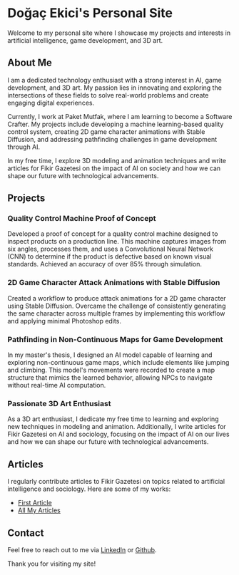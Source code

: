 # Doğaç Ekici's Personal Site

Welcome to my personal site where I showcase my projects and interests in artificial intelligence, game development, and 3D art.

## About Me

I am a dedicated technology enthusiast with a strong interest in AI, game development, and 3D art. My passion lies in innovating and exploring the intersections of these fields to solve real-world problems and create engaging digital experiences.

Currently, I work at Paket Mutfak, where I am learning to become a Software Crafter. My projects include developing a machine learning-based quality control system, creating 2D game character animations with Stable Diffusion, and addressing pathfinding challenges in game development through AI.

In my free time, I explore 3D modeling and animation techniques and write articles for Fikir Gazetesi on the impact of AI on society and how we can shape our future with technological advancements.

## Projects

### Quality Control Machine Proof of Concept
Developed a proof of concept for a quality control machine designed to inspect products on a production line. This machine captures images from six angles, processes them, and uses a Convolutional Neural Network (CNN) to determine if the product is defective based on known visual standards. Achieved an accuracy of over 85% through simulation.

### 2D Game Character Attack Animations with Stable Diffusion
Created a workflow to produce attack animations for a 2D game character using Stable Diffusion. Overcame the challenge of consistently generating the same character across multiple frames by implementing this workflow and applying minimal Photoshop edits.

### Pathfinding in Non-Continuous Maps for Game Development
In my master's thesis, I designed an AI model capable of learning and exploring non-continuous game maps, which include elements like jumping and climbing. This model's movements were recorded to create a map structure that mimics the learned behavior, allowing NPCs to navigate without real-time AI computation.

### Passionate 3D Art Enthusiast
As a 3D art enthusiast, I dedicate my free time to learning and exploring new techniques in modeling and animation. Additionally, I write articles for Fikir Gazetesi on AI and sociology, focusing on the impact of AI on our lives and how we can shape our future with technological advancements.

## Articles

I regularly contribute articles to Fikir Gazetesi on topics related to artificial intelligence and sociology. Here are some of my works:
- [First Article]([first-article-link](https://fikirgazetesi.org/2024/03/01/bir-mutevazilastirma-araci-olarak-yapay-zeka/))
- [All My Articles]([all-articles-link](https://fikirgazetesi.org/author/dogacekici/))

## Contact

Feel free to reach out to me via [LinkedIn](https://www.linkedin.com/in/dogacekici/) or [Github](https://github.com/DogacEkici).

Thank you for visiting my site!
